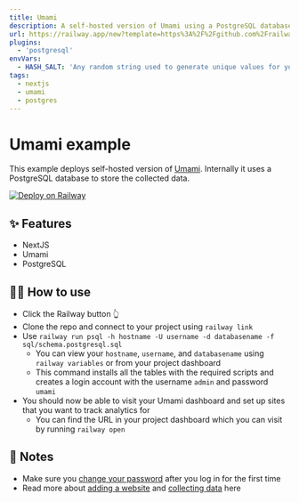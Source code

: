 ```yaml
---
title: Umami
description: A self-hosted version of Umami using a PostgreSQL database
url: https://railway.app/new?template=https%3A%2F%2Fgithub.com%2Frailwayapp%2Fexamples%2Ftree%2Fmaster%2Fexamples%2Fumami&plugins=postgresql&envs=HASH_SALT&HASH_SALTDesc=Any+random+string+used+to+generate+unique+values+for+your+installation
plugins:
  - 'postgresql'
envVars:
  - HASH_SALT: 'Any random string used to generate unique values for your installation'
tags:
  - nextjs
  - umami
  - postgres
---
```


# Umami example

This example deploys self-hosted version of [Umami](https://umami.is/). Internally it uses a PostgreSQL database to store the collected data.

[![Deploy on Railway](https://railway.app/button.svg)](https://railway.app/new?template=https%3A%2F%2Fgithub.com%2Frailwayapp%2Fexamples%2Ftree%2Fmaster%2Fexamples%2Fumami&plugins=postgresql&envs=HASH_SALT&HASH_SALTDesc=Any+random+string+used+to+generate+unique+values+for+your+installation)

## ✨ Features

- NextJS
- Umami
- PostgreSQL

## 💁‍♀️ How to use

- Click the Railway button 👆
- Clone the repo and connect to your project using `railway link`
- Use `railway run psql -h hostname -U username -d databasename -f sql/schema.postgresql.sql`
  - You can view your `hostname`, `username`, and `databasename` using `railway variables` or from your project dashboard
  - This command installs all the tables with the required scripts and creates a login account with the username `admin` and password `umami`
- You should now be able to visit your Umami dashboard and set up sites that you want to track analytics for
  - You can find the URL in your project dashboard which you can visit by running `railway open`

## 📝 Notes

- Make sure you [change your password](https://umami.is/docs/login) after you log in for the first time
- Read more about [adding a website](https://umami.is/docs/add-a-website) and [collecting data](https://umami.is/docs/collect-data) here
